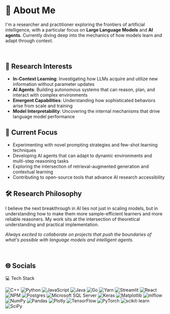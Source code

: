 # 💫 About Me

I'm a researcher and practitioner exploring the frontiers of artificial intelligence, with a particular focus on **Large Language Models** and **AI agents**. Currently diving deep into the mechanics of how models learn and adapt through context.

<br>

## 🔬 Research Interests
- **In-Context Learning**: Investigating how LLMs acquire and utilize new information without parameter updates  
- **AI Agents**: Building autonomous systems that can reason, plan, and interact with complex environments  
- **Emergent Capabilities**: Understanding how sophisticated behaviors arise from scale and training  
- **Model Interpretability**: Uncovering the internal mechanisms that drive language model performance  

## 🧠 Current Focus
- Experimenting with novel prompting strategies and few-shot learning techniques  
- Developing AI agents that can adapt to dynamic environments and multi-step reasoning tasks  
- Exploring the intersection of retrieval-augmented generation and contextual learning  
- Contributing to open-source tools that advance AI research accessibility  

## 🛠️ Research Philosophy
I believe the next breakthrough in AI lies not just in scaling models, but in understanding how to make them more sample-efficient learners and more reliable reasoners. My work sits at the intersection of theoretical understanding and practical implementation.

*Always excited to collaborate on projects that push the boundaries of what's possible with language models and intelligent agents.*

<br>

## 🌐 Socials
<div align="center>
  [![LinkedIn](https://img.shields.io/badge/LinkedIn-0077B5?logo=linkedin&logoColor=white)](https://www.linkedin.com/in/sameer-mahmud-14b699244/)  [![Email](https://img.shields.io/badge/Email-D14836?logo=gmail&logoColor=white)](mailto:sameermahmud946@gmail.com)
</div>

<br>

## 💻 Tech Stack
![C++](https://img.shields.io/badge/c++-%2300599C.svg?style=for-the-badge&logo=c%2B%2B&logoColor=white)
![Python](https://img.shields.io/badge/python-3670A0?style=for-the-badge&logo=python&logoColor=ffdd54)
![JavaScript](https://img.shields.io/badge/javascript-%23323330.svg?style=for-the-badge&logo=javascript&logoColor=%23F7DF1E)
![Java](https://img.shields.io/badge/java-%23ED8B00.svg?style=for-the-badge&logo=openjdk&logoColor=white)
![Go](https://img.shields.io/badge/go-%2300ADD8.svg?style=for-the-badge&logo=go&logoColor=white)
![Yarn](https://img.shields.io/badge/yarn-%232C8EBB.svg?style=for-the-badge&logo=yarn&logoColor=white)
![Streamlit](https://img.shields.io/badge/Streamlit-%23FE4B4B.svg?style=for-the-badge&logo=streamlit&logoColor=white)
![React](https://img.shields.io/badge/react-%2320232a.svg?style=for-the-badge&logo=react&logoColor=%2361DAFB)
![NPM](https://img.shields.io/badge/NPM-%23CB3837.svg?style=for-the-badge&logo=npm&logoColor=white)
![Postgres](https://img.shields.io/badge/postgres-%23316192.svg?style=for-the-badge&logo=postgresql&logoColor=white)
![Microsoft SQL Server](https://img.shields.io/badge/Microsoft%20SQL%20Server-CC2927?style=for-the-badge&logo=microsoft%20sql%20server&logoColor=white)
![Keras](https://img.shields.io/badge/Keras-%23D00000.svg?style=for-the-badge&logo=Keras&logoColor=white)
![Matplotlib](https://img.shields.io/badge/Matplotlib-%23ffffff.svg?style=for-the-badge&logo=Matplotlib&logoColor=black)
![mlflow](https://img.shields.io/badge/mlflow-%23d9ead3.svg?style=for-the-badge&logo=numpy&logoColor=blue)
![NumPy](https://img.shields.io/badge/numpy-%23013243.svg?style=for-the-badge&logo=numpy&logoColor=white)
![Pandas](https://img.shields.io/badge/pandas-%23150458.svg?style=for-the-badge&logo=pandas&logoColor=white)
![Plotly](https://img.shields.io/badge/Plotly-%233F4F75.svg?style=for-the-badge&logo=plotly&logoColor=white)
![TensorFlow](https://img.shields.io/badge/TensorFlow-%23FF6F00.svg?style=for-the-badge&logo=TensorFlow&logoColor=white)
![PyTorch](https://img.shields.io/badge/PyTorch-%23EE4C2C.svg?style=for-the-badge&logo=PyTorch&logoColor=white)
![scikit-learn](https://img.shields.io/badge/scikit--learn-%23F7931E.svg?style=for-the-badge&logo=scikit-learn&logoColor=white)
![SciPy](https://img.shields.io/badge/SciPy-%230C55A5.svg?style=for-the-badge&logo=scipy&logoColor=white)

<br>
